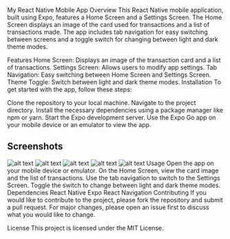 My React Native Mobile App
Overview
This React Native mobile application, built using Expo, features a Home Screen and a Settings Screen. The Home Screen displays an image of the card used for transactions and a list of transactions made. The app includes tab navigation for easy switching between screens and a toggle switch for changing between light and dark theme modes.

Features
Home Screen: Displays an image of the transaction card and a list of transactions.
Settings Screen: Allows users to modify app settings.
Tab Navigation: Easy switching between Home Screen and Settings Screen.
Theme Toggle: Switch between light and dark theme modes.
Installation
To get started with the app, follow these steps:

Clone the repository to your local machine.
Navigate to the project directory.
Install the necessary dependencies using a package manager like npm or yarn.
Start the Expo development server.
Use the Expo Go app on your mobile device or an emulator to view the app.
## Screenshots
![alt text](assets/IMG-20240626-WA0078.jpg) 
![alt text](assets/IMG-20240626-WA0077.jpg) 
![alt text](assets/IMG-20240626-WA0075.jpg) 
![alt text](assets/IMG-20240626-WA0072.jpg) 
![alt text](assets/IMG-20240626-WA0070.jpg)
Usage
Open the app on your mobile device or emulator.
On the Home Screen, view the card image and the list of transactions.
Use the tab navigation to switch to the Settings Screen.
Toggle the switch to change between light and dark theme modes.
Dependencies
React Native
Expo
React Navigation
Contributing
If you would like to contribute to the project, please fork the repository and submit a pull request. For major changes, please open an issue first to discuss what you would like to change.

License
This project is licensed under the MIT License.

